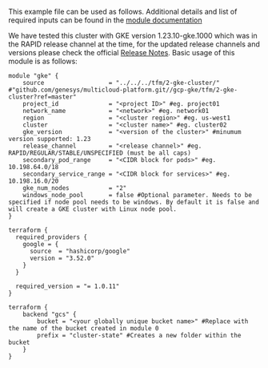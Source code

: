 

This example file can be used as follows. Additional details and list of required inputs can be found in the [module documentation](../../../tfm/2-gke-cluster/README.md)

We have tested this cluster with GKE version 1.23.10-gke.1000 which was in the RAPID release channel at the time, for the updated release channels and versions please check the official [Release Notes](https://cloud.google.com/kubernetes-engine/docs/release-notes). Basic usage of this module is as follows:


```hcl
module "gke" {
    source                  = "../../../tfm/2-gke-cluster/" #"github.com/genesys/multicloud-platform.git//gcp-gke/tfm/2-gke-cluster?ref=master"
    project_id              = "<project ID>" #eg. project01
    network_name            = "<network>" #eg. network01
    region                  = "<cluster region>" #eg. us-west1
    cluster                 = "<cluster name>" #eg. cluster02
    gke_version             = "<version of the cluster>" #minumum version supported: 1.23
    release_channel         = "<release channel>" #eg. RAPID/REGULAR/STABLE/UNSPECIFIED (must be all caps)
    secondary_pod_range     = "<CIDR block for pods>" #eg. 10.198.64.0/18
    secondary_service_range = "<CIDR block for services>" #eg. 10.198.16.0/20
    gke_num_nodes           = "2"
    windows_node_pool       = false #Optional parameter. Needs to be specified if node pool needs to be windows. By default it is false and will create a GKE cluster with Linux node pool.
}

terraform {
  required_providers {
    google = {
      source  = "hashicorp/google"
      version = "3.52.0"
    }
  }

  required_version = "= 1.0.11"
}

terraform {
    backend "gcs" {
        bucket = "<your globally unique bucket name>" #Replace with the name of the bucket created in module 0
        prefix = "cluster-state" #Creates a new folder within the bucket
    }
}
```

